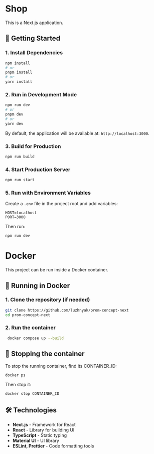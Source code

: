 # Shop

This is a Next.js application.

## 🚀 Getting Started

### 1. Install Dependencies

```sh
npm install
# or
pnpm install
# or
yarn install
```

### 2. Run in Development Mode

```sh
npm run dev
# or
pnpm dev
# or
yarn dev
```

By default, the application will be available at: `http://localhost:3000`.

### 3. Build for Production

```sh
npm run build
```

### 4. Start Production Server

```sh
npm run start
```

### 5. Run with Environment Variables
Create a `.env` file in the project root and add variables:

```
HOST=localhost
PORT=3000
```

Then run:
```sh
npm run dev
```

# Docker

This project can be run inside a Docker container.

## 🚀 Running in Docker

### 1. Clone the repository (if needed)
```bash
git clone https://github.com/luzhnyak/prom-concept-next
cd prom-concept-next
```

### 2. Run the container
```bash
 docker compose up --build
```

## 🛑 Stopping the container
To stop the running container, find its CONTAINER_ID:
```bash
docker ps
```

Then stop it:
```bash
docker stop CONTAINER_ID
```

## 🛠 Technologies

- **Next.js** - Framework for React
- **React** - Library for building UI
- **TypeScript** - Static typing
- **Material UI** - UI library
- **ESLint, Prettier** - Code formatting tools
